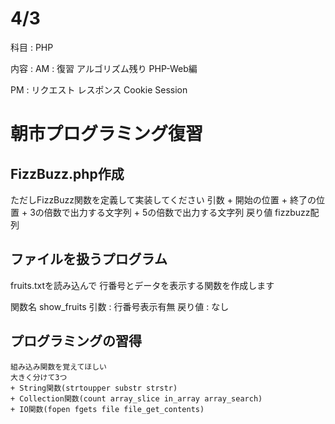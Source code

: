 # 4/3
科目 : PHP

内容 :
  AM : 復習
        アルゴリズム残り
        PHP-Web編

  PM : リクエスト
        レスポンス
        Cookie
        Session


# 朝市プログラミング復習
##  FizzBuzz.php作成
  ただしFizzBuzz関数を定義して実装してください
  引数
    + 開始の位置
    + 終了の位置
    + 3の倍数で出力する文字列
    + 5の倍数で出力する文字列
  戻り値
  fizzbuzz配列

## ファイルを扱うプログラム
  fruits.txtを読み込んで
  行番号とデータを表示する関数を作成します

  関数名 show_fruits
    引数 :
      行番号表示有無
    戻り値 :
      なし

## プログラミングの習得
    組み込み関数を覚えてほしい
    大きく分けて3つ
    + String関数(strtoupper substr strstr)
    + Collection関数(count array_slice in_array array_search)
    + IO関数(fopen fgets file file_get_contents)
